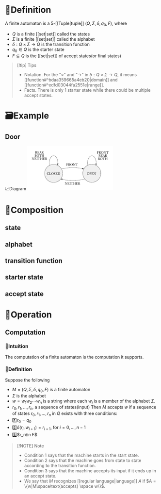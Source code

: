 # 📝Definition
A finite automaton is a 5-[[Tuple|tuple]] ($Q,\Sigma,\delta,q_0,F$), where
- $Q$ is a finite [[set|set]] called the states
- $\Sigma$ is a finite [[set|set]] called the alphabet
- $\delta:Q\times\Sigma\rightarrow Q$ is the transition function
- $q_0\in Q$ is the starter state
- $F\subseteq Q$ is the [[set|set]] of accept states(or final states)

> [!tip] Tips
> - Notation. For the "$\times$" and "$\rightarrow$" in $\delta:Q\times\Sigma\rightarrow Q$, it means [[function#^bdaa359665a4eb20|domain]] and [[function#^edfd03044fa2551e|range]].
> - Facts. There is only 1 starter state while there could be multiple accept states.




# 🗃Example
## Door
📈Diagram
![automaton door|300](../assets/automaton_door.png)
# 🧪Composition
## state


## alphabet

## transition function

## starter state

## accept state


# 💫Operation

## Computation
### 🧠Intuition
The computation of a finite automaton is the computation it supports.
### 📝Definition
Suppose the following
- $M = (Q,\Sigma,\delta,q_0,F)$ is a finite automaton
- $\Sigma$ is the alphabet
- $w = w_1w_2\cdots w_n$ is a string where each $w_i$ is a member of the alphabet $\Sigma$.
- $r_0, r_1, . . . , r_n$, a sequence of states(input)
Then $M$ accepts $w$ if a sequence of states $r_0, r_1, . . . , r_n$ in $Q$ exists with three conditions:
- 1️⃣$r_0=q_0$
- 2️⃣$\delta(r_i, w_{i+1})=r_{i+1}$, for $i=0,...,n-1$
- 3️⃣\$r_n\in F$

> [!NOTE] Note
> - Condition 1 says that the machine starts in the start state.
> - Condition 2 says that the machine goes from state to state according to the transition function.
> - Condition 3 says that the machine accepts its input if it ends up in an accept state.
> - We say that $M$ recognizes [[regular language|language]] $A$ if $A = \{w|M\space\text{accepts} \space w\}$.



